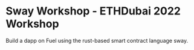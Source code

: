 # Sway Workshop - ETHDubai 2022 Workshop
Build a dapp on Fuel using the rust-based smart contract language sway.

